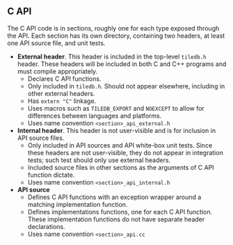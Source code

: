 ## C API

The C API code is in sections, roughly one for each type exposed through the API.
Each section has its own directory, containing two headers, at least one API source file, and unit tests.
 
* **External header**. This header is included in the top-level `tiledb.h` header. These headers will be included in both C and C++ programs and must compile appropriately.
  * Declares C API functions.
  * Only included in `tiledb.h`. Should not appear elsewhere, including in other external headers.
  * Has `extern "C"` linkage.
  * Uses macros such as `TILEDB_EXPORT` and `NOEXCEPT` to allow for differences between languages and platforms.
  * Uses name convention `<section>_api_external.h`
* **Internal header**. This header is not user-visible and is for inclusion in API source files.
  * Only included in API sources and API white-box unit tests. Since these headers are not user-visible, they do not appear in integration tests; such test should only use external headers.
  * Included source files in other sections as the arguments of C API function dictate. 
  * Uses name convention `<section>_api_internal.h`
* **API source**
  * Defines C API functions with an exception wrapper around a matching implementation function.
  * Defines implementations functions, one for each C API function. These implementation functions do not have separate header declarations.
  * Uses name convention `<section>_api.cc`
